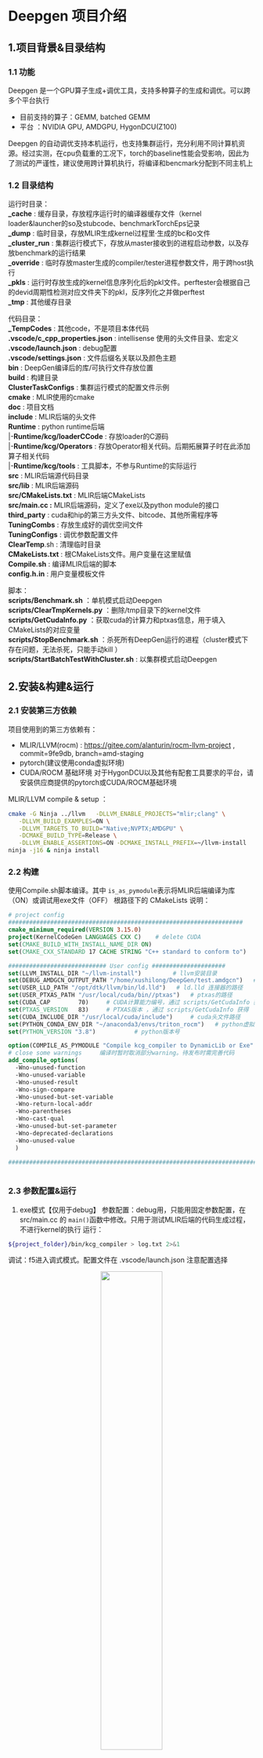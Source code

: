 # Deepgen 项目介绍

## 1.项目背景&目录结构

### 1.1 功能

Deepgen 是一个GPU算子生成+调优工具，支持多种算子的生成和调优。可以跨多个平台执行

- 目前支持的算子：GEMM, batched GEMM
- 平台 ：NVIDIA GPU, AMDGPU, HygonDCU(Z100)

Deepgen 的自动调优支持本机运行，也支持集群运行，充分利用不同计算机资源。经过实测，在cpu负载重的工况下，torch的baseline性能会受影响，因此为了测试的严谨性，建议使用跨计算机执行，将编译和bencmark分配到不同主机上

### 1.2 目录结构

运行时目录：   
**_cache** : 缓存目录，存放程序运行时的编译器缓存文件（kernel loader&launcher的so及stubcode、benchmarkTorchEps记录   
**_dump** : 临时目录，存放MLIR生成kernel过程里·生成的bc和o文件   
**_cluster_run** : 集群运行模式下，存放从master接收到的进程启动参数，以及存放benchmark的运行结果   
**_override** : 临时存放master生成的compiler/tester进程参数文件，用于跨host执行   
**_pkls** : 运行时存放生成的kernel信息序列化后的pkl文件。perftester会根据自己的devid周期性检测对应文件夹下的pkl，反序列化之并做perftest   
**_tmp** : 其他缓存目录   

代码目录：   
**_TempCodes** : 其他code，不是项目本体代码    
**.vscode/c_cpp_properties.json** : intellisense 使用的头文件目录、宏定义    
**.vscode/launch.json** : debug配置    
**.vscode/settings.json** : 文件后缀名关联以及颜色主题    
**bin** : DeepGen编译后的库/可执行文件存放位置    
**build** : 构建目录    
**ClusterTaskConfigs** : 集群运行模式的配置文件示例    
**cmake** : MLIR使用的cmake    
**doc** : 项目文档    
**include** : MLIR后端的头文件    
**Runtime** : python runtime后端    
    |-**Runtime/kcg/loaderCCode** : 存放loader的C源码    
    |-**Runtime/kcg/Operators** : 存放Operator相关代码。后期拓展算子时在此添加算子相关代码    
    |-**Runtime/kcg/tools** : 工具脚本，不参与Runtime的实际运行    
**src** : MLIR后端源代码目录    
**src/lib** : MLIR后端源码    
**src/CMakeLists.txt** : MLIR后端CMakeLists    
**src/main.cc :** MLIR后端源码，定义了exe以及python module的接口    
**third_party** : cuda和hip的第三方头文件、bitcode、其他所需程序等    
**TuningCombs** : 存放生成好的调优空间文件    
**TuningConfigs** : 调优参数配置文件    
**ClearTemp**.sh : 清理临时目录    
**CMakeLists.txt** : 根CMakeLists文件。用户变量在这里赋值    
**Compile.sh** : 编译MLIR后端的脚本    
**config.h.in** : 用户变量模板文件    

脚本：    
**scripts/Benchmark.sh** ：单机模式启动Deepgen    
**scripts/ClearTmpKernels.py** ：删除/tmp目录下的kernel文件    
**scripts/GetCudaInfo.py** ：获取cuda的计算力和ptxas信息，用于填入CMakeLists的对应变量    
**scripts/StopBenchmark.sh** ：杀死所有DeepGen运行的进程（cluster模式下存在问题，无法杀死，只能手动kill ）    
**scripts/StartBatchTestWithCluster.sh** : 以集群模式启动Deepgen    

## 2.安装&构建&运行

### 2.1 安装第三方依赖

项目使用到的第三方依赖有：

- MLIR/LLVM(rocm) : https://gitee.com/alanturin/rocm-llvm-project , commit=9fe9db, branch=amd-staging
- pytorch(建议使用conda虚拟环境)
- CUDA/ROCM 基础环境
  对于HygonDCU以及其他有配套工具要求的平台，请安装供应商提供的pytorch或CUDA/ROCM基础环境

MLIR/LLVM compile & setup ：

```sh
cmake -G Ninja ../llvm   -DLLVM_ENABLE_PROJECTS="mlir;clang" \
   -DLLVM_BUILD_EXAMPLES=ON \
   -DLLVM_TARGETS_TO_BUILD="Native;NVPTX;AMDGPU" \
   -DCMAKE_BUILD_TYPE=Release \
   -DLLVM_ENABLE_ASSERTIONS=ON -DCMAKE_INSTALL_PREFIX=~/llvm-install
ninja -j16 & ninja install
```

### 2.2 构建

使用Compile.sh脚本编译。其中 `is_as_pymodule`表示将MLIR后端编译为库（ON）或调试用exe文件（OFF）
根路径下的 CMakeLists 说明：

```cmake
# project config
###################################################################
cmake_minimum_required(VERSION 3.15.0)
project(KernelCodeGen LANGUAGES CXX C)    # delete CUDA
set(CMAKE_BUILD_WITH_INSTALL_NAME_DIR ON)
set(CMAKE_CXX_STANDARD 17 CACHE STRING "C++ standard to conform to")    # 默认使用c++17

############################ User config #####################
set(LLVM_INSTALL_DIR "~/llvm-install")         # llvm安装目录
set(DEBUG_AMDGCN_OUTPUT_PATH "/home/xushilong/DeepGen/test.amdgcn")   # 调试用输出amdgcn的路径
set(USER_LLD_PATH "/opt/dtk/llvm/bin/ld.lld")   # ld.lld 连接器的路径
set(USER_PTXAS_PATH "/usr/local/cuda/bin//ptxas")   # ptxas的路径
set(CUDA_CAP        70)     # CUDA计算能力编号，通过 scripts/GetCudaInfo 获得
set(PTXAS_VERSION   83)     # PTXAS版本 ，通过 scripts/GetCudaInfo 获得
set(CUDA_INCLUDE_DIR "/usr/local/cuda/include")     # cuda头文件路径
set(PYTHON_CONDA_ENV_DIR "~/anaconda3/envs/triton_rocm")   # python虚拟环境路径
set(PYTHON_VERSION "3.8")           # python版本号

option(COMPILE_AS_PYMODULE "Compile kcg_compiler to DynamicLib or Exe" ON)  # 是否将DeegGen编译为so/exe（exe为debug用，发布版本中取消）
# close some warnings     编译时暂时取消部分warning。待发布时需完善代码
add_compile_options(
  -Wno-unused-function
  -Wno-unused-variable
  -Wno-unused-result
  -Wno-sign-compare
  -Wno-unused-but-set-variable
  -Wno-return-local-addr
  -Wno-parentheses
  -Wno-cast-qual
  -Wno-unused-but-set-parameter
  -Wno-deprecated-declarations
  -Wno-unused-value
  )

##########################################################################
  
```

### 2.3 参数配置&运行

1. exe模式【仅用于debug】
   参数配置：debug用，只能用固定参数配置，在 src/main.cc 的 `main()`函数中修改。只用于测试MLIR后端的代码生成过程，不进行kernel的执行
   运行：

```sh
${project_folder}/bin/kcg_compiler > log.txt 2>&1
```

调试：f5进入调式模式。配置文件在 .vscode/launch.json 注意配置选择

<p align = 'center'>
<img src="./doc/image.png" width=50%>
</p>

2. lib模式

启动脚本为 ${project_dir}/scripts/Benchmark.sh
其调用 Runtime/kcg/deepGenMain.py ,开启进程池处理编译和测试任务。可以将该进程设置为会话分离的（nohup），即ssh链接断开后也不会停止，用于长时间跑测试
需要查看总体运行时间，执行 ：

```shell
ps -eo pid,etime,cmd | grep testGetKernels
```

## 3. 使用说明

### 3.1 运行机制

1. DeepGen首先读取用户的调优参数文件，生成并剪枝调优空间，存储到json文件。如果检测到调优空间json已存在，则跳过这步
2. 随后DeepGen根据参数空间json开始编译和benchmark。编译的进程池大小由用户决定。benchmark过程由守护进程（ perfmonitor ）和 工作进程（perftester）构成。perftester 执行测试，并将结果存入 `perfPAth` 为前缀指定的json中。
   perfmonitor 检测到 perftester 意外退出时，会重启perftester进程. perftester会根据用户输入的 `perfPAth` 路径重新读取历史最佳纪录，继续统计并benchmark，直到正常结束
3. 注意：对于大部分GPU设备，其存在自动调节时钟频率的功能，在负载情况不同时时钟频率也不同。这可能使最终性能的测定不准确，因此需要锁定频率后再测试：对于nvidia：

   ```shell
   # 以设置7号卡的频率举例 (-i 7即可)
   sudo nvidia-smi -pm 1 -i 7  # 设置persistence mode, 防止驱动卸载后设置失效
   nvidia-smi -q -d CLOCK # 查看当前时钟状态
   nvidia-smi -q -d SUPPORTED_CLOCKS # 查看可用频率
   sudo nvidia-smi -lgc 1410,1410 -i 7  # 锁定上下限
   nvidia-smi -q -d CLOCK # 再次查看当前时钟状态
   ```

   对于amdgpu：

   ```shell
   cat /sys/class/drm/card0/device/pp_dpm_sclk  # 查看核心频率级别
   cat /sys/class/drm/card0/device/pp_dpm_mclk  # 查看显存频率级别
   echo "manual" | sudo tee /sys/class/drm/card0/device/power_dpm_force_performance_level # /sys/class/drm下gpu卡不一定叫card0，可能叫renderXXX之类的。根据需要自己改。下述同理
   # set clock level
   echo "4" | sudo tee /sys/class/drm/card0/device/pp_dpm_sclk
   echo "2" | sudo tee /sys/class/drm/card0/device/pp_dpm_mclk
   # 如果想撤销修改
   echo "auto" | sudo tee /sys/class/drm/card0/device/power_dpm_force_performance_level

   ```
4. 特殊支持：考虑到服务器之间的负载情况不同，GPU较为空闲的服务器上的CPU占用率可能很高。当本地运行DeepGen的编译+benchmark时，CPU高占用往往会限制编译速度，增加测试耗时
   为解决该问题，DeepGen支持***集群运行模式***。可选定两台或多台服务器，分别用于kernel编译和benchmark。注意，集群内的host上必须部署有能够编译所需的kernel的工具链（nvcc、cuda、rocm环境等）。集群运行模式的具体使用方法，详见 3.4

### 3.2 脚本参数说明

Benchmark.sh

```shell
#! /bin/bash
startParamfile=$1
temp=$(dirname "$0")
cd ${temp}/..
mydir=`pwd`
echo $mydir ; cd ${mydir} 
# sh Compile.sh
source ~/anaconda3/etc/profile.d/conda.sh ; conda activate py310  # 注意，此处 py310 为deepGen运行所需的conda虚拟环境名字。根据主机不同填入对应的环境名
export PYTHONPATH=${mydir}/Runtime
cd ${mydir}/Runtime/kcg
echo nvcc_path=`which nvcc`
# 启动指令1 ：使用Benchmark脚本参数启动，会话进程分离，用于长期执行
nohup python deepGenMain.py $startParamfile > ${startParamfile}_out.log 2>&1 & 



```

deepGenMain.py ：参数含义见代码注释

### 3.3 工具脚本说明

Runtime/kcg/tools/SavePerflogAsTuningSpace.py ： 将Runtime生产的 `${perfPAth}_cardX.json` (记录最佳topK的config)转化为调优空间，以便后期再单独测试（避免大批量运行时torch性能变差的问题）

### 3.4 集群运行模式

考虑到最小化总体耗时，deepgen的kernel编译和benchmark是同步进行的。用户可自定义最大编译进程数，提高kernel编译速度，但会加重cpu负担。
经过实测，发现在cpu负载重的工况下，pytorch的benchmark的准确性有所降低（torch的性能会降低），因此建议使用***cluster运行模式***将kernel编译和benchmark分配到不同主机执行

#### 3.4.1 概念说明
- *compiler, perf_tester, workgroup*
cluster模式下，主机具有不同角色，可以为 `compiler` 或 `perf_tester`. `compiler` 即编译机，表示该主机用于编译kernel； `perf_tester` 即测试机，表示该主机使用自身gpu设备测试 `compiler` 生成的kernel。一个compiler和一个perf_tester 组成一个`workgroup`。

- *tuning_config, tuning_space 与workgroup的执行模式*
kernel的编译和调优依赖于调优参数文件 `tuning_config`，单个`tuning_config`可以产出一个调优空间 `tuning_space`,进而生成若干同类kernel。从tuning_config 生成调优空间，再产出kernel的过程称为一个编译任务。一个`compiler`下可以有多个编译任务，这些编译任务是由该compiler串行执行的。这些编译任务都由workgroup内的 `perf_tester` 测试。测试在workgroup内也是串行的

- *master & workgroup之间的关系, 限制条件*
cluster集群通过管理者master启动。master可以为compiler或perf_tester, 也可以不进行实际的编译或测试。master下的workgroup可以有多个，这些workgroup之间是并行的关系   
不同workgroup之间，`compiler` 必须是不同的，`perf_tester`也必须不同

- *什么是相同的compiler & perf_tester*
如果两个compiler的 `ip_addr`,`cwd` 相同，那么这两个compiler相同
如果两个perf_tester的 `ip_addr`,`cwd`,`devids`相同，那么这两个 perf_tester 相同


#### 3.4.2 示例
- 示例1：以配置文件 ClusterTaskConfigs/task_config.json 为例子进行说明：   

```json
{
    "workgroups" : [
        {
            "compiler" : {
                "ip_addr" : "10.18.95.15",  # compiler的主机ip
                "ssh_port" : 22,    # ssh端口号
                "cwd" : "/home/xushilong/DeepGen",    # 工作目录
                "tuning_config_relative_paths" : [    # 编译任务列表（tuning_config文件）
                    "TuningConfigs/GEMM_configs_2.json",
                    "TuningConfigs/GEMM_configs_3.json"
                ],
                "tuning_space_relative_paths" : [    # tuning_config文件对应的调优空间名字
                    "TuningCombs/ts_GEMM_configs_2.json",
                    "TuningCombs/ts_GEMM_configs_3.json"
                ],
                "perflog_prefix_list" : [     # tuning_config文件对应的benchmark结果文件前缀
                    "testLog_GEMM_configs_2",
                    "testLog_GEMM_configs_3"
                ],
                "max_process_count" : 100,   # 最大编译进程数
                "tuning_space_generate_strategy" : 1,   # 调优空间生成策略
                "backendType" : "CUDA",   # 后端类型，为CUDA或HIP
                "arch" : "80"    # 架构信息，填入sm80 或 gfx906 后的数字
            },
            "perf_tester" : {
                "ip_addr" : "10.18.96.58",
                "ssh_port" : 2133,
                "cwd" : "/home/xushilong/DeepGen",
                "user_name" : "xushilong",
                "password" : "xushilong",
                "devids" : [7],   # 使用哪几张卡测试 compiler的kernel
                "benchmark_count" : 10,  # 单个kernel测试次数
                "warmup_count" : 1,  # 单个kernel运行warmup次数
                "keep_top" : 100    # benchmark结果文件保留性能前几的config
            }
        }
    ]
}
```

上述文件中，含一个workgroup   
compiler ：定义了用于编译的主机信息、任务配置
perf_tester : 定义了用于benchmark的主机信息，benchmark具体配置
上述文件定义 compiler 和 perf_tester 为两台主机，compiler 所要编译的参数文件为 TuningConfigs/GEMM_configs_2.json, TuningConfigs/GEMM_configs_3.json，即两个编译任务   
perftester使用devid=7的单张卡测试 compiler 所管理的两个任务

- 示例2： ClusterTaskConfigs/task_config_sample2.json   
定义了两个并行的 workgroup {wg0,wg1}：   
wg0使用 10.18.95.15 的 DeepGenRun 目录作为工作目录，进行任务 GEMM_configs_2.json 的编译；   
wg1使用 10.18.95.15 的 DeepGen 目录作为工作目录，进行任务 GEMM_configs_3.json 的编译；   
wg0、wg1都使用 10.18.96.58 作为 测试机， dev7测试 GEMM_configs_2的kernel， dev6测试GEMM_configs_3的kernel   
wg0 wg1并行执行，即 10.18.95.15 的 DeepGen DeepGenRun 并行编译； 10.18.96.58 的 dev6，dev7 并行测试


#### 3.4.3 启动
scripts/StartBatchTestWithCluster.sh， 指定任务文件后即可运行此脚本。benchmark结束后，结果文件会从 perftester 拷贝到 workgroup内的对应compiler主机上。master只负责启动，不负责持续监控cluster的运行   

## 4.项目协同文档

周报记录  https://www.notion.so/dbe373c194d844748f693751460dad4a

## 5.常见问题

- 编译DeepGen时提示 Python.h 未找到：*解决：请正确设置CMakeLists.txt 中的Python路径和Python版本号*
- 编译报错： `error: use of enum ‘FusionMode’ without previous declaration`*解决*：在对应位置加入 affine 名字空间即可
- Runtime报错：Cannot found nvcc. PLease set PATH env first!*解决：请在运行benchmark前，添加 nvcc所在目录到PATH ：例如 `export PATH=$PATH:/usr/local/cuda/bin`*
- GetCudaInfo 报：No such file or directory: 'ptxas'*解决：请在运行benchmark前，添加 ptxas 所在目录到PATH ：例如 `export PATH=$PATH:/usr/local/cuda/bin`*
- 中止Benchmark后想继续运行，如何操作？*解决：在testGetKernels.py 中设置参数 `startFrom` 为从哪里继续执行的id，其他设置保持不变即可。该id目前可以通过在中断Benchmark前，实时查看_pkl中kernel的编号得到，也可以查看log日志*
- Runtime执行后，未生成kernel（_pkl目录下没有文件生成）
  解决：请检查CMakelist.txt中的以下变量是否正确：
  `USER_LLD_PATH`（ROCM）
  `USER_PTXAS_PATH`（CUDA）
  `CUDA_CAP`
  `PTXAS_VERSION`
